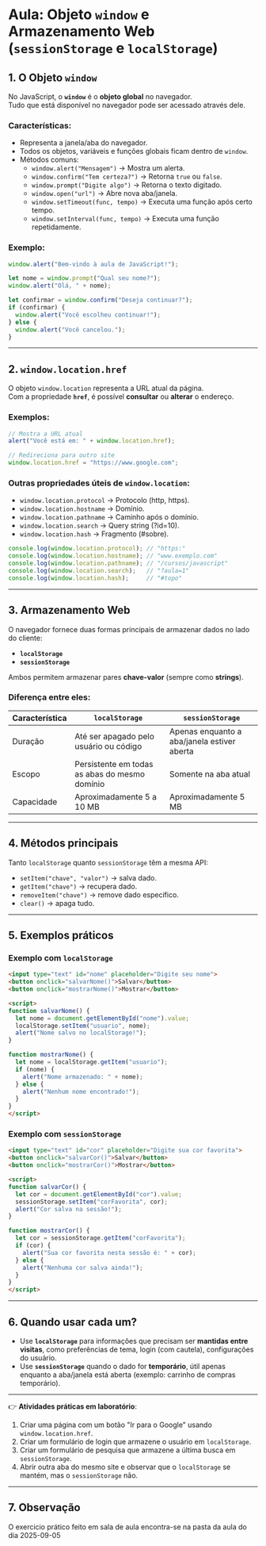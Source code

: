 # Aula: Objeto `window` e Armazenamento Web (`sessionStorage` e `localStorage`)

## 1. O Objeto `window`
No JavaScript, o **`window`** é o **objeto global** no navegador.  
Tudo que está disponível no navegador pode ser acessado através dele.

### Características:
- Representa a janela/aba do navegador.
- Todos os objetos, variáveis e funções globais ficam dentro de `window`.
- Métodos comuns:
  - `window.alert("Mensagem")` → Mostra um alerta.
  - `window.confirm("Tem certeza?")` → Retorna `true` ou `false`.
  - `window.prompt("Digite algo")` → Retorna o texto digitado.
  - `window.open("url")` → Abre nova aba/janela.
  - `window.setTimeout(func, tempo)` → Executa uma função após certo tempo.
  - `window.setInterval(func, tempo)` → Executa uma função repetidamente.

### Exemplo:
```javascript
window.alert("Bem-vindo à aula de JavaScript!");

let nome = window.prompt("Qual seu nome?");
window.alert("Olá, " + nome);

let confirmar = window.confirm("Deseja continuar?");
if (confirmar) {
  window.alert("Você escolheu continuar!");
} else {
  window.alert("Você cancelou.");
}
```

---

## 2. `window.location.href`
O objeto `window.location` representa a URL atual da página.  
Com a propriedade **`href`**, é possível **consultar** ou **alterar** o endereço.

### Exemplos:
```javascript
// Mostra a URL atual
alert("Você está em: " + window.location.href);

// Redireciona para outro site
window.location.href = "https://www.google.com";
```

### Outras propriedades úteis de `window.location`:
- `window.location.protocol` → Protocolo (http, https).
- `window.location.hostname` → Domínio.
- `window.location.pathname` → Caminho após o domínio.
- `window.location.search` → Query string (?id=10).
- `window.location.hash` → Fragmento (#sobre).

```javascript
console.log(window.location.protocol); // "https:"
console.log(window.location.hostname); // "www.exemplo.com"
console.log(window.location.pathname); // "/cursos/javascript"
console.log(window.location.search);   // "?aula=1"
console.log(window.location.hash);     // "#topo"
```

---

## 3. Armazenamento Web
O navegador fornece duas formas principais de armazenar dados no lado do cliente:
- **`localStorage`**
- **`sessionStorage`**

Ambos permitem armazenar pares **chave-valor** (sempre como **strings**).

### Diferença entre eles:
| Característica      | `localStorage`                   | `sessionStorage`               |
|---------------------|----------------------------------|--------------------------------|
| Duração             | Até ser apagado pelo usuário ou código | Apenas enquanto a aba/janela estiver aberta |
| Escopo              | Persistente em todas as abas do mesmo domínio | Somente na aba atual |
| Capacidade          | Aproximadamente 5 a 10 MB        | Aproximadamente 5 MB           |

---

## 4. Métodos principais
Tanto `localStorage` quanto `sessionStorage` têm a mesma API:

- `setItem("chave", "valor")` → salva dado.
- `getItem("chave")` → recupera dado.
- `removeItem("chave")` → remove dado específico.
- `clear()` → apaga tudo.

---

## 5. Exemplos práticos

### Exemplo com `localStorage`
```html
<input type="text" id="nome" placeholder="Digite seu nome">
<button onclick="salvarNome()">Salvar</button>
<button onclick="mostrarNome()">Mostrar</button>

<script>
function salvarNome() {
  let nome = document.getElementById("nome").value;
  localStorage.setItem("usuario", nome);
  alert("Nome salvo no localStorage!");
}

function mostrarNome() {
  let nome = localStorage.getItem("usuario");
  if (nome) {
    alert("Nome armazenado: " + nome);
  } else {
    alert("Nenhum nome encontrado!");
  }
}
</script>
```

### Exemplo com `sessionStorage`
```html
<input type="text" id="cor" placeholder="Digite sua cor favorita">
<button onclick="salvarCor()">Salvar</button>
<button onclick="mostrarCor()">Mostrar</button>

<script>
function salvarCor() {
  let cor = document.getElementById("cor").value;
  sessionStorage.setItem("corFavorita", cor);
  alert("Cor salva na sessão!");
}

function mostrarCor() {
  let cor = sessionStorage.getItem("corFavorita");
  if (cor) {
    alert("Sua cor favorita nesta sessão é: " + cor);
  } else {
    alert("Nenhuma cor salva ainda!");
  }
}
</script>
```

---

## 6. Quando usar cada um?
- Use **`localStorage`** para informações que precisam ser **mantidas entre visitas**, como preferências de tema, login (com cautela), configurações do usuário.
- Use **`sessionStorage`** quando o dado for **temporário**, útil apenas enquanto a aba/janela está aberta (exemplo: carrinho de compras temporário).

---

👉 **Atividades práticas em laboratório**:
1. Criar uma página com um botão "Ir para o Google" usando `window.location.href`.
2. Criar um formulário de login que armazene o usuário em `localStorage`.
3. Criar um formulário de pesquisa que armazene a última busca em `sessionStorage`.
4. Abrir outra aba do mesmo site e observar que o `localStorage` se mantém, mas o `sessionStorage` não.


---

## 7. Observação

O exercicio prático feito em sala de aula encontra-se na pasta da aula do dia 2025-09-05